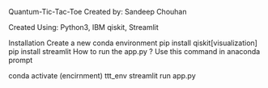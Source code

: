 
Quantum-Tic-Tac-Toe
Created by: Sandeep Chouhan

Created Using: Python3, IBM qiskit, Streamlit

Installation
Create a new conda environment
pip install qiskit[visualization]
pip install streamlit
How to run the app.py ?
Use this command in anaconda prompt

conda activate (encirnment) ttt_env
streamlit run app.py
